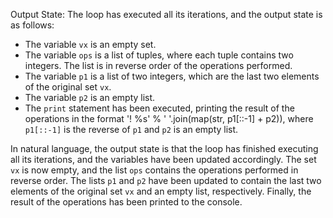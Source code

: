 Output State: The loop has executed all its iterations, and the output state is as follows:

* The variable `vx` is an empty set.
* The variable `ops` is a list of tuples, where each tuple contains two integers. The list is in reverse order of the operations performed.
* The variable `p1` is a list of two integers, which are the last two elements of the original set `vx`.
* The variable `p2` is an empty list.
* The `print` statement has been executed, printing the result of the operations in the format '! %s' % ' '.join(map(str, p1[::-1] + p2)), where `p1[::-1]` is the reverse of `p1` and `p2` is an empty list.

In natural language, the output state is that the loop has finished executing all its iterations, and the variables have been updated accordingly. The set `vx` is now empty, and the list `ops` contains the operations performed in reverse order. The lists `p1` and `p2` have been updated to contain the last two elements of the original set `vx` and an empty list, respectively. Finally, the result of the operations has been printed to the console.